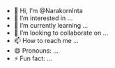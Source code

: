 - 👋 Hi, I’m @NarakornInta
- 👀 I’m interested in ...
- 🌱 I’m currently learning ...
- 💞️ I’m looking to collaborate on ...
- 📫 How to reach me ...
- 😄 Pronouns: ...
- ⚡ Fun fact: ...

<!---
NarakornInta/NarakornInta is a ✨ special ✨ repository because its `README.md` (this file) appears on your GitHub profile.
You can click the Preview link to take a look at your changes.
--->
